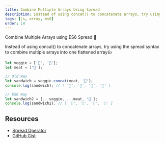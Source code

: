 ```yaml
---
title: Combine Multiple Arrays Using Spread
description: Instead of using concat() to concatenate arrays, try using the spread syntax to combine multiple arrays into one flattened array...
tags: [js, array, es6]
order: 14
---
```


Combine Multiple Arrays using ES6 Spread ‬🤩

Instead of using concat() to concatenate arrays, try using the spread syntax to combine multiple arrays into one flattened array👍

```javascript
let veggie = ['🍅', '🥑'];
let meat = ['🥓'];

// Old Way
let sandwich = veggie.concat(meat, '🍞');
console.log(sandwich); // [ '🍅', '🥑', '🥓', '🍞' ]

// ES6 Way
let sandwich2 = [...veggie, ...meat, '🍞'];
console.log(sandwich2); // [ '🍅', '🥑', '🥓', '🍞' ]
```

## Resources

- [Spread Operator](https://davidwalsh.name/spread-operator)
- [GitHub Gist](https://gist.github.com/yesvods/51af798dd1e7058625f4)
